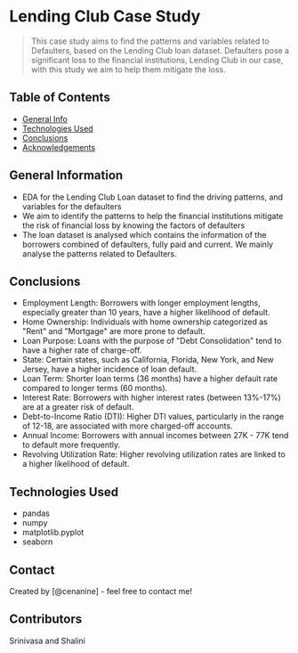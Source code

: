 # Lending Club Case Study
> This case study aims to find the patterns and variables related to Defaulters, based on the Lending Club loan dataset. Defaulters pose a significant loss to the financial institutions, Lending Club in our case, with this study we aim to help them mitigate the loss. 

## Table of Contents
* [General Info](#general-information)
* [Technologies Used](#technologies-used)
* [Conclusions](#conclusions)
* [Acknowledgements](#acknowledgements)

<!-- You can include any other section that is pertinent to your problem -->

## General Information
- EDA for the Lending Club Loan dataset to find the driving patterns, and variables for the defaulters
- We aim to identify the patterns to help the financial institutions mitigate the risk of financial loss by knowing the factors of defaulters
- The loan dataset is analysed which contains the information of the borrowers combined of defaulters, fully paid and current. We mainly analyse the patterns related to Defaulters.



## Conclusions
- Employment Length: Borrowers with longer employment lengths, especially greater than 10 years, have a higher likelihood of default.
- Home Ownership: Individuals with home ownership categorized as "Rent" and "Mortgage" are more prone to default.
- Loan Purpose: Loans with the purpose of "Debt Consolidation" tend to have a higher rate of charge-off.
- State: Certain states, such as California, Florida, New York, and New Jersey, have a higher incidence of loan default.
- Loan Term: Shorter loan terms (36 months) have a higher default rate compared to longer terms (60 months).
- Interest Rate: Borrowers with higher interest rates (between 13%-17%) are at a greater risk of default.
- Debt-to-Income Ratio (DTI): Higher DTI values, particularly in the range of 12-18, are associated with more charged-off accounts.
- Annual Income: Borrowers with annual incomes between 27K - 77K tend to default more frequently.
- Revolving Utilization Rate: Higher revolving utilization rates are linked to a higher likelihood of default.


## Technologies Used
- pandas
- numpy
- matplotlib.pyplot
- seaborn



## Contact
Created by [@cenanine] - feel free to contact me!

## Contributors
Srinivasa and Shalini
